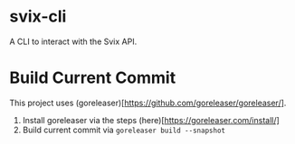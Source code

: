 # svix-cli

A CLI to interact with the Svix API.

# Build Current Commit

This project uses (goreleaser)[https://github.com/goreleaser/goreleaser/].
1) Install goreleaser via the steps (here)[https://goreleaser.com/install/]
2) Build current commit via `goreleaser build --snapshot`